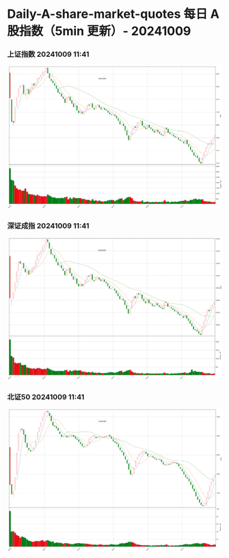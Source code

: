 
# Daily-A-share-market-quotes 每日 A 股指数（5min 更新）- 20241009

### 上证指数 20241009 11:41
![](./fig/2024/10/20241009-sh000001.png)

### 深证成指 20241009 11:41
![](./fig/2024/10/20241009-sz399001.png)

### 北证50 20241009 11:41
![](./fig/2024/10/20241009-bj899050.png)
